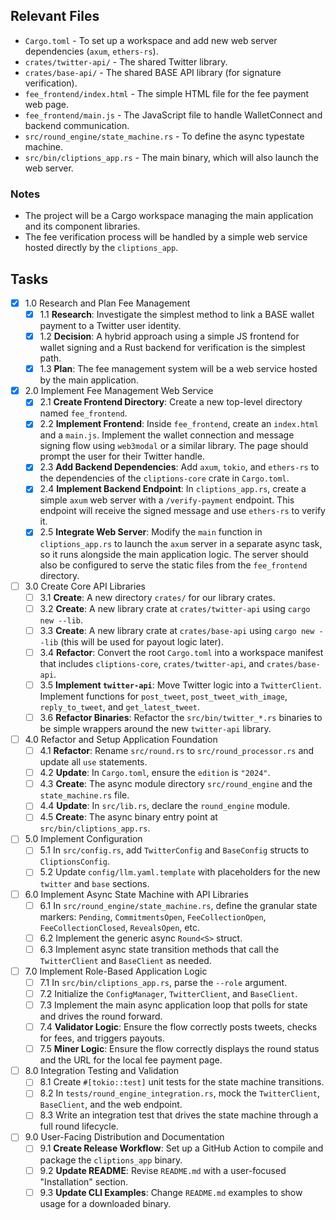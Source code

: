 ## Relevant Files

- `Cargo.toml` - To set up a workspace and add new web server dependencies (`axum`, `ethers-rs`).
- `crates/twitter-api/` - The shared Twitter library.
- `crates/base-api/` - The shared BASE API library (for signature verification).
- `fee_frontend/index.html` - The simple HTML file for the fee payment web page.
- `fee_frontend/main.js` - The JavaScript file to handle WalletConnect and backend communication.
- `src/round_engine/state_machine.rs` - To define the async typestate machine.
- `src/bin/cliptions_app.rs` - The main binary, which will also launch the web server.

### Notes
- The project will be a Cargo workspace managing the main application and its component libraries.
- The fee verification process will be handled by a simple web service hosted directly by the `cliptions_app`.

## Tasks

- [x] 1.0 Research and Plan Fee Management
  - [x] 1.1 **Research**: Investigate the simplest method to link a BASE wallet payment to a Twitter user identity.
  - [x] 1.2 **Decision**: A hybrid approach using a simple JS frontend for wallet signing and a Rust backend for verification is the simplest path.
  - [x] 1.3 **Plan**: The fee management system will be a web service hosted by the main application.

- [x] 2.0 Implement Fee Management Web Service
  - [x] 2.1 **Create Frontend Directory**: Create a new top-level directory named `fee_frontend`.
  - [x] 2.2 **Implement Frontend**: Inside `fee_frontend`, create an `index.html` and a `main.js`. Implement the wallet connection and message signing flow using `web3modal` or a similar library. The page should prompt the user for their Twitter handle.
  - [x] 2.3 **Add Backend Dependencies**: Add `axum`, `tokio`, and `ethers-rs` to the dependencies of the `cliptions-core` crate in `Cargo.toml`.
  - [x] 2.4 **Implement Backend Endpoint**: In `cliptions_app.rs`, create a simple `axum` web server with a `/verify-payment` endpoint. This endpoint will receive the signed message and use `ethers-rs` to verify it.
  - [x] 2.5 **Integrate Web Server**: Modify the `main` function in `cliptions_app.rs` to launch the `axum` server in a separate async task, so it runs alongside the main application logic. The server should also be configured to serve the static files from the `fee_frontend` directory.

- [ ] 3.0 Create Core API Libraries
  - [ ] 3.1 **Create**: A new directory `crates/` for our library crates.
  - [ ] 3.2 **Create**: A new library crate at `crates/twitter-api` using `cargo new --lib`.
  - [ ] 3.3 **Create**: A new library crate at `crates/base-api` using `cargo new --lib` (this will be used for payout logic later).
  - [ ] 3.4 **Refactor**: Convert the root `Cargo.toml` into a workspace manifest that includes `cliptions-core`, `crates/twitter-api`, and `crates/base-api`.
  - [ ] 3.5 **Implement `twitter-api`**: Move Twitter logic into a `TwitterClient`. Implement functions for `post_tweet`, `post_tweet_with_image`, `reply_to_tweet`, and `get_latest_tweet`.
  - [ ] 3.6 **Refactor Binaries**: Refactor the `src/bin/twitter_*.rs` binaries to be simple wrappers around the new `twitter-api` library.

- [ ] 4.0 Refactor and Setup Application Foundation
  - [ ] 4.1 **Refactor**: Rename `src/round.rs` to `src/round_processor.rs` and update all `use` statements.
  - [ ] 4.2 **Update**: In `Cargo.toml`, ensure the `edition` is `"2024"`.
  - [ ] 4.3 **Create**: The async module directory `src/round_engine` and the `state_machine.rs` file.
  - [ ] 4.4 **Update**: In `src/lib.rs`, declare the `round_engine` module.
  - [ ] 4.5 **Create**: The async binary entry point at `src/bin/cliptions_app.rs`.

- [ ] 5.0 Implement Configuration
  - [ ] 5.1 In `src/config.rs`, add `TwitterConfig` and `BaseConfig` structs to `CliptionsConfig`.
  - [ ] 5.2 Update `config/llm.yaml.template` with placeholders for the new `twitter` and `base` sections.

- [ ] 6.0 Implement Async State Machine with API Libraries
  - [ ] 6.1 In `src/round_engine/state_machine.rs`, define the granular state markers: `Pending`, `CommitmentsOpen`, `FeeCollectionOpen`, `FeeCollectionClosed`, `RevealsOpen`, etc.
  - [ ] 6.2 Implement the generic async `Round<S>` struct.
  - [ ] 6.3 Implement async state transition methods that call the `TwitterClient` and `BaseClient` as needed.

- [ ] 7.0 Implement Role-Based Application Logic
  - [ ] 7.1 In `src/bin/cliptions_app.rs`, parse the `--role` argument.
  - [ ] 7.2 Initialize the `ConfigManager`, `TwitterClient`, and `BaseClient`.
  - [ ] 7.3 Implement the main async application loop that polls for state and drives the round forward.
  - [ ] 7.4 **Validator Logic**: Ensure the flow correctly posts tweets, checks for fees, and triggers payouts.
  - [ ] 7.5 **Miner Logic**: Ensure the flow correctly displays the round status and the URL for the local fee payment page.

- [ ] 8.0 Integration Testing and Validation
  - [ ] 8.1 Create `#[tokio::test]` unit tests for the state machine transitions.
  - [ ] 8.2 In `tests/round_engine_integration.rs`, mock the `TwitterClient`, `BaseClient`, and the web endpoint.
  - [ ] 8.3 Write an integration test that drives the state machine through a full round lifecycle.

- [ ] 9.0 User-Facing Distribution and Documentation
  - [ ] 9.1 **Create Release Workflow**: Set up a GitHub Action to compile and package the `cliptions_app` binary.
  - [ ] 9.2 **Update README**: Revise `README.md` with a user-focused "Installation" section.
  - [ ] 9.3 **Update CLI Examples**: Change `README.md` examples to show usage for a downloaded binary. 
